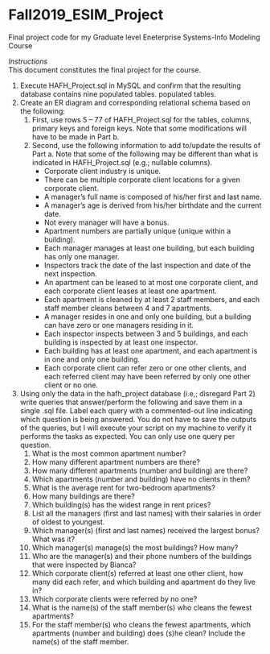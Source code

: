# Fall2019_ESIM_Project
Final project code for my Graduate level Eneterprise Systems-Info Modeling Course

*Instructions*<br>
This document constitutes the final project for the course.
1. Execute HAFH_Project.sql in MySQL and confirm that the resulting database contains nine populated tables.
populated tables. 
2. Create an ER diagram and corresponding relational schema based on the following:
	1. First, use rows 5 – 77 of HAFH_Project.sql for the tables, columns, primary keys and foreign keys.  Note that some modifications will have to be made in Part b.
	2. Second, use the following information to add to/update the results of Part a.  Note that some of the following may be different than what is indicated in HAFH_Project.sql (e.g.; nullable columns).  
		* Corporate client industry is unique.
		* There can be multiple corporate client locations for a given corporate client.
		* A manager’s full name is composed of his/her first and last name.
		* A manager’s age is derived from his/her birthdate and the current date.
		* Not every manager will have a bonus.
		* Apartment numbers are partially unique (unique within a building).
		* Each manager manages at least one building, but each building has only one manager.
		* Inspectors track the date of the last inspection and date of the next inspection.
		* An apartment can be leased to at most one corporate client, and each corporate  client leases at least one apartment.
		* Each apartment is cleaned by at least 2 staff members, and each staff member cleans between 4 and 7 apartments.
		* A manager resides in one and only one building, but a building can have zero or one managers residing in it.
		* Each inspector inspects between 3 and 5 buildings, and each building is inspected by at least one inspector.
		* Each building has at least one apartment, and each apartment is in one and only one building.
		* Each corporate client can refer zero or one other clients, and each referred client may have been referred by only one other client or no one.
3. Using only the data in the hafh_project database (i.e,; disregard Part 2) write queries that answer/perform the following and save them in a single .sql file.  Label each query with a commented-out line indicating which question is being answered.  You do not have to save the outputs of the queries, but I will execute your script on my machine to verify it performs the tasks as expected.  You can only use one query per question.
	1. What is the most common apartment number?
	2. How many different apartment numbers are there?
	3. How many different apartments (number and building) are there?
	4. Which apartments (number and building) have no clients in them?
	5. What is the average rent for two-bedroom apartments?
	6. How many buildings are there?
	7. Which building(s) has the widest range in rent prices?
	8. List all the managers (first and last names) with their salaries in order of oldest to youngest.
	9. Which manager(s) (first and last names) received the largest bonus?  What was it?
	10. Which manager(s) manage(s) the most buildings?  How many?
	11. Who are the manager(s) and their phone numbers of the buildings that were inspected by Bianca?
	12. Which corporate client(s) referred at least one other client, how many did each refer, and which building and apartment do they live in?
	13. Which corporate clients were referred by no one?
	14. What is the name(s) of the staff member(s) who cleans the fewest apartments?
	15. For the staff member(s) who cleans the fewest apartments, which apartments (number and building) does (s)he clean?  Include the name(s) of the staff member.
